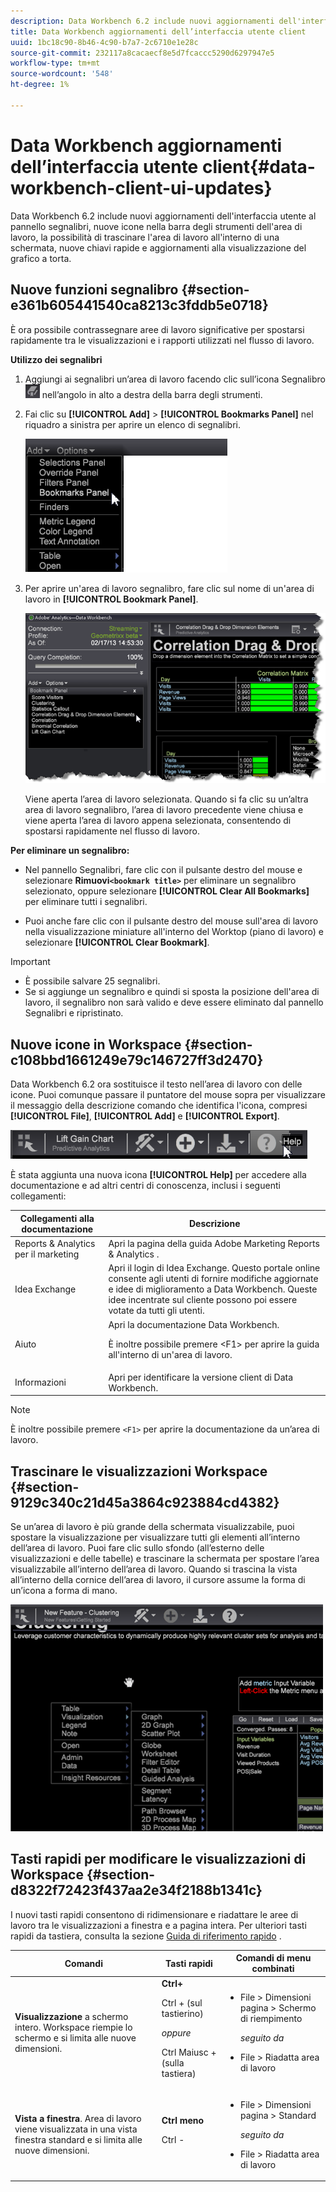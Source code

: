 ```yaml
---
description: Data Workbench 6.2 include nuovi aggiornamenti dell'interfaccia utente al pannello segnalibri, nuove icone nella barra degli strumenti dell'area di lavoro, la possibilità di trascinare l'area di lavoro all'interno di una schermata, nuove chiavi rapide e aggiornamenti alla visualizzazione del grafico a torta.
title: Data Workbench aggiornamenti dell’interfaccia utente client
uuid: 1bc18c90-8b46-4c90-b7a7-2c6710e1e28c
source-git-commit: 232117a8cacaecf8e5d7fcaccc5290d6297947e5
workflow-type: tm+mt
source-wordcount: '548'
ht-degree: 1%

---
```



# Data Workbench aggiornamenti dell’interfaccia utente client{#data-workbench-client-ui-updates}

Data Workbench 6.2 include nuovi aggiornamenti dell&#39;interfaccia utente al pannello segnalibri, nuove icone nella barra degli strumenti dell&#39;area di lavoro, la possibilità di trascinare l&#39;area di lavoro all&#39;interno di una schermata, nuove chiavi rapide e aggiornamenti alla visualizzazione del grafico a torta.

## Nuove funzioni segnalibro {#section-e361b605441540ca8213c3fddb5e0718}

È ora possibile contrassegnare aree di lavoro significative per spostarsi rapidamente tra le visualizzazioni e i rapporti utilizzati nel flusso di lavoro.

**Utilizzo dei segnalibri**

1. Aggiungi ai segnalibri un’area di lavoro facendo clic sull’icona Segnalibro ![](assets/bookmark_icon.png) nell’angolo in alto a destra della barra degli strumenti.
1. Fai clic su **[!UICONTROL Add]** > **[!UICONTROL Bookmarks Panel]** nel riquadro a sinistra per aprire un elenco di segnalibri.

   ![](assets/bookmarks_panel.png)

1. Per aprire un&#39;area di lavoro segnalibro, fare clic sul nome di un&#39;area di lavoro in **[!UICONTROL Bookmark Panel]**.

   ![](assets/bookmarks_panel_left.png)

   Viene aperta l’area di lavoro selezionata. Quando si fa clic su un’altra area di lavoro segnalibro, l’area di lavoro precedente viene chiusa e viene aperta l’area di lavoro appena selezionata, consentendo di spostarsi rapidamente nel flusso di lavoro.

**Per eliminare un segnalibro:**

* Nel pannello Segnalibri, fare clic con il pulsante destro del mouse e selezionare **Rimuovi`<bookmark title>`** per eliminare un segnalibro selezionato, oppure selezionare **[!UICONTROL Clear All Bookmarks]** per eliminare tutti i segnalibri.

* Puoi anche fare clic con il pulsante destro del mouse sull&#39;area di lavoro nella visualizzazione miniature all&#39;interno del Worktop (piano di lavoro) e selezionare **[!UICONTROL Clear Bookmark]**.

>[!IMPORTANT]
>
>* È possibile salvare 25 segnalibri.
>* Se si aggiunge un segnalibro e quindi si sposta la posizione dell&#39;area di lavoro, il segnalibro non sarà valido e deve essere eliminato dal pannello Segnalibri e ripristinato.

>


## Nuove icone in Workspace {#section-c108bbd1661249e79c146727ff3d2470}

Data Workbench 6.2 ora sostituisce il testo nell’area di lavoro con delle icone. Puoi comunque passare il puntatore del mouse sopra per visualizzare il messaggio della descrizione comando che identifica l&#39;icona, compresi **[!UICONTROL File]**, **[!UICONTROL Add]** e **[!UICONTROL Export]**.

![](assets/new_icons.png)

È stata aggiunta una nuova icona **[!UICONTROL Help]** per accedere alla documentazione e ad altri centri di conoscenza, inclusi i seguenti collegamenti:

<table id="table_64BBC67B1BB44B1197FF7E5E7B067696"> 
 <thead> 
  <tr> 
   <th colname="col1" class="entry"> Collegamenti alla documentazione </th> 
   <th colname="col2" class="entry"> Descrizione </th> 
  </tr>
 </thead>
 <tbody> 
  <tr> 
   <td colname="col1"> Reports &amp; Analytics per il marketing </td> 
   <td colname="col2">Apri la pagina della guida <span class="uicontrol"> Adobe Marketing Reports &amp; Analytics</span> . </td> 
  </tr> 
  <tr> 
   <td colname="col1"> Idea Exchange </td> 
   <td colname="col2">Apri il <span class="uicontrol"> login di Idea Exchange</span>. Questo portale online consente agli utenti di fornire modifiche aggiornate e idee di miglioramento a Data Workbench. Queste idee incentrate sul cliente possono poi essere votate da tutti gli utenti. </td> 
  </tr> 
  <tr> 
   <td colname="col1"> Aiuto </td> 
   <td colname="col2">Apri la documentazione <span class="uicontrol"> Data Workbench</span>. <p>È inoltre possibile premere <span class="uicontrol"> &lt;F1&gt;</span> per aprire la guida all'interno di un'area di lavoro. </p> </td> 
  </tr> 
  <tr> 
   <td colname="col1"> Informazioni </td> 
   <td colname="col2">Apri per identificare la <span class="uicontrol"> versione client</span> di Data Workbench. </td> 
  </tr> 
 </tbody> 
</table>

>[!NOTE]
>
>È inoltre possibile premere `<F1>` per aprire la documentazione da un’area di lavoro.

## Trascinare le visualizzazioni Workspace {#section-9129c340c21d45a3864c923884cd4382}

Se un’area di lavoro è più grande della schermata visualizzabile, puoi spostare la visualizzazione per visualizzare tutti gli elementi all’interno dell’area di lavoro. Puoi fare clic sullo sfondo (all’esterno delle visualizzazioni e delle tabelle) e trascinare la schermata per spostare l’area visualizzabile all’interno dell’area di lavoro. Quando si trascina la vista all’interno della cornice dell’area di lavoro, il cursore assume la forma di un’icona a forma di mano.

![](assets/drag_workspace.png)

## Tasti rapidi per modificare le visualizzazioni di Workspace {#section-d8322f72423f437aa2e34f2188b1341c}

I nuovi tasti rapidi consentono di ridimensionare e riadattare le aree di lavoro tra le visualizzazioni a finestra e a pagina intera. Per ulteriori tasti rapidi da tastiera, consulta la sezione [Guida di riferimento rapido](https://experienceleague.adobe.com/docs/data-workbench/using/client/visualizations/c-qk-ref.html) .

<table id="table_A01C514C99F043338D183A6839E03DEA"> 
 <thead> 
  <tr> 
   <th colname="col1" class="entry"> Comandi </th> 
   <th colname="col2" class="entry"> Tasti rapidi </th> 
   <th colname="col3" class="entry"> Comandi di menu combinati </th> 
  </tr>
 </thead>
 <tbody> 
  <tr> 
   <td colname="col1"><b>Visualizzazione</b> a schermo intero. Workspace riempie lo schermo e si limita alle nuove dimensioni. </td> 
   <td colname="col2"><b>Ctrl+</b> <p>Ctrl + (sul tastierino) </p> <p><i>oppure</i> </p> <p>Ctrl Maiusc + (sulla tastiera) </p> </td> 
   <td colname="col3"> 
    <ul id="ul_C7C731B894D946D9916F50806F015857"> 
     <li id="li_452B4C119B1A40038A408CFFC53653A9">File &gt; Dimensioni pagina &gt; Schermo di riempimento <p><i>seguito da</i> </p> </li> 
     <li id="li_DE9B8B31B9F24A6AA68A1D0DB886B501">File &gt; Riadatta area di lavoro </li> 
    </ul> </td> 
  </tr> 
  <tr> 
   <td colname="col1"><b>Vista a finestra</b>. Area di lavoro viene visualizzata in una vista finestra standard e si limita alle nuove dimensioni. </td> 
   <td colname="col2"><b>Ctrl meno</b> <p>Ctrl - </p> </td> 
   <td colname="col3"> 
    <ul id="ul_3474B9EFD69343C09BC84E485D896C28"> 
     <li id="li_820BAED76FF24A5785E6D89C5C692DD5">File &gt; Dimensioni pagina &gt; Standard <p><i>seguito da</i> </p> </li> 
     <li id="li_337789F282CE4C2C990C67B115782454">File &gt; Riadatta area di lavoro </li> 
    </ul> </td> 
  </tr> 
 </tbody> 
</table>


